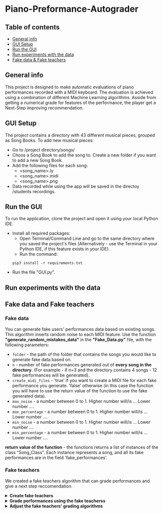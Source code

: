 # Piano-Preformance-Autograder
## Table of contents
* [General info](#general-info)
* [GUI Setup](#gui-setup)
* [Run the GUI](#run-the-gui)
* [Run experiments with the data](#run-experiments-with-the-data)
* [Fake data & Fake teachers](#fake-data-and-fake-teachers)

## General info
This project is designed to make automatic evaluations of piano performances recorded with a MIDI keyboard.
The evaluation is achieved using a combination of different Machine Learning algorithms.
Asside from getting a numerical grade for features of the performance, the player get a Next-Step improving recommendation.
	
## GUI Setup
The project contains a directory with 43 different musical pieces, grouped as Song Books. 
To add new musical pieces:
* Go to /project directory/songs/
* Choos a Song Book to add the song to. Create a new folder if you want to add a new Song Book.
* Add the following files for each song:
   *  <song_name>.ly
   *  <song_name>.midi
   *  <song_name>.png
* Data recorded while using the app will be saved in the directoy /students recordings.
	
## Run the GUI
To run the application, clone the project and open it using your local Python IDE.
* Install all required packages: 
   * Open Terminal/Command Line and go to the same directory where you saved the project's files (Alternatively - use the Terminal in your Python IDE, if this feature exists in your IDE).
   * Run the command:
   ```
   pip3 install -r requirements.txt
   ```
* Run the file "GUI.py".

## Run experiments with the data



## Fake data and Fake teachers

### Fake data
You can generate fake users' performances data based on existing songs. This algorithm inserts random noise to each MIDI feature.
Use the function **"generate_random_mistakes_data"** in the **"Fake_Data.py"** file, with the following parameters:
* ```folder``` - the path of the folder that contains the songs you would like to generate fake data based on. 
* ``` n ``` - number of fake performances generated out of **every song in the directory**. (For example - if n=3 and the directory contains 4 songs - 12 fake performances will be generated).
* ```create_midi_files``` - 'true' if you want to create a MIDI file for each fake performance you generate. 'false' otherwise (in this case the function you will have to use the return value of the function to use the fake generated data).
* ```max_noise``` - a number between 0 to 1. Higher number will/is ... Lower number ....
* ```max_percentage``` - a number between 0 to 1.  Higher number will/is ... Lower number ....
* ```min_noise``` - a number between 0 to 1.  Higher number will/is ... Lower number ....
* ```min_percentage``` - a number between 0 to 1.  Higher number will/is ... Lower number ....

**return value of the function** - the functions returns a list of instances of the class "Song_Class". Each instance represents a song, and all its fake performances are in the field 'fake_performances'.

### Fake teachers
We created a fake teachers algorithm that can grade performances and give a next step reccomendation. 

<details>
<summary><b>Create fake teachers</b></summary>

	
Use the function **create_fake_teachers** in the **"Automated_teacher.py** file, with the following parameters:
* ```number_of_teachers``` - number of different fake teachers to be created.

**return value of the function** - the function returns a list of "Teacher" class instances, representing the different teachers created.
	
</details>

<details>
<summary><b>Grade performances using the fake teacherss</b></summary>

	
Use the function **fake_teachers_feedback** in the **"Automated_teacher.py** file, with the following parameters:
* ```performance``` - the performance that you want to be graded by the fake teachers, as "Performance" class instance.
* ```teachers``` - a list containing "Teacher" class' instances for each fake teacher (thenoutput of the function "create_fake_teahcers", and can be found in the field ).
* ```pitch_tech_score``` - the pitch technical score of the performance (computed using the function "get_features" of the class "Performance").
* ```tempo_tech_score``` - the tempo technical score of the performance (computed using the function "get_features" of the class "Performance").
* ```rhythm_tech_score``` - the rhythm technical score of the performance (computed using the function "get_features" of the class "Performance").
* ```articulation_tech_score``` - the articulation technical score of the performance (computed using the function "get_features" of the class "Performance").
* ```dynamics_tech_score``` - the dynamics technical score of the performance (computed using the function "get_features" of the class "Performance").

**return value of the function** - the function do not return anything. It adds each fake teacher's grades to the field "teachers_grades" of the performance. 

</details>

<details>
<summary><b>Adjust the fake teachers' grading algorithms</b></summary> 
	
All of the algorithms that are being used to grade a performance are thresholds-based algorithms. Each threshold is a fixed value + randomly selected unique teacher's value (can be positive/negative).
You can adjust the fake teachers' grading & next step algorithms, by adjusting the following parameters:
* **Unique values of each teacher** -  you can set the range in which the unique value is being randomly selected from. The ranges can be found in the function "create_fake_teachers" in the "Automated_teacher.py" file:
  * The variable "featureName_unique_next_step" - for the next step algorithm.
  * The variable "featureName_unique_score" - for the grades algorithm.
* **Different thresholds** - you can change the thresholds in one or more algorithms. The algorithms are in the following functions:
  * The function "give_next_step_recco" in the class "Teachers" for the next step reccomendations.
  * The function "give_scores" in the class "Teachers" for the grades in all of the features.
	
</details>
